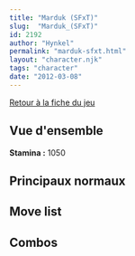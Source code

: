 ```yaml
---
title: "Marduk (SFxT)"
slug:  "Marduk_(SFxT)"
id: 2192
author: "Hynkel"
permalink: "marduk-sfxt.html"
layout: "character.njk"
tags: "character"
date: "2012-03-08"
---
```


[Retour à la fiche du jeu](Street_Fighter_x_Tekken)

## Vue d'ensemble

**Stamina :** 1050

## Principaux normaux

## Move list

## Combos
